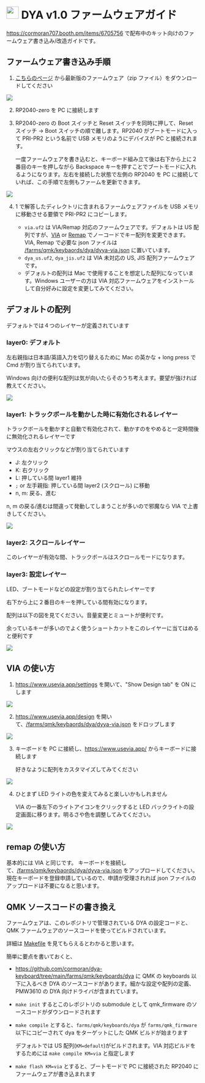 # <img src="../../../../img/dya.svg" width=32> DYA v1.0 ファームウェアガイド

https://cormoran707.booth.pm/items/6705756 で配布中のキット向けのファームウェア書き込み/改造ガイドです。

## ファームウェア書き込み手順

1. [こちらのページ](https://github.com/cormoran/dya-keyboard/releases) から最新版のファームウェア（zip ファイル）をダウンロードしてください

![](./img/farm1-download.png)

2. RP2040-zero を PC に接続します

3. RP2040-zero の Boot スイッチと Reset スイッチを同時に押して、Reset スイッチ → Boot スイッチの順で離します。RP2040 がブートモードに入って PRI-PR2 という名前で USB メモリのようにデバイスが PC と接続されます。

   一度ファームウェアを書き込むと、キーボード組み立て後は右下から上に２番目のキーを押しながら Backspace キーを押すことでブートモードに入れるようになります。左右を接続した状態で左側の RP2040 を PC に接続していれば、この手順で左側もファームを更新できます。

![](./img/farm2-boot.png)

4. 1 で解答したディレクトリに含まれるファームウェアファイルを USB メモリに移動させる要領で PRI-PR2 にコピーします。

   - `via.uf2` は VIA/Remap 対応のファームウェアです。デフォルトは US 配列ですが、[VIA](https://www.usevia.app/) or [Remap](https://remap-keys.app/) でノーコードでキー配列を変更できます。
     VIA, Remap で必要な json ファイルは [/farms/qmk/keybaords/dya/dyya-via.json](https://github.com/cormoran/dya-keyboard/blob/main/farms/qmk/keyboards/dya/dya-via.json) に置いています。
   - `dya_us.uf2`, `dya_jis.uf2` は VIA 未対応の US, JIS 配列ファームウェアです。
   - デフォルトの配列は Mac で使用することを想定した配列になっています。Windows ユーザーの方は VIA 対応ファームウェアをインストールして自分好みに設定を変更してみてください。

## デフォルトの配列

デフォルトでは４つのレイヤーが定義されています

### layer0: デフォルト

左右親指は日本語/英語入力を切り替えるために Mac の英かな + long press で Cmd が割り当てられています。

Windows 向けの便利な配列は気が向いたらそのうち考えます。要望が強ければ教えてください。

![](./img/layer0.png)

### layer1: トラックボールを動かした時に有効化されるレイヤー

トラックボールを動かすと自動で有効化されて、動かすのをやめると一定時間後に無効化されるレイヤーです

マウスの左右クリックなどが割り当てられています

- J: 左クリック
- K: 右クリック
- L: 押している間 layer1 維持
- `;` or 左手親指: 押している間 layer2 (スクロール) に移動
- n, m: 戻る、進む

n, m の戻る/進むは間違って発動してしまうことが多いので邪魔なら VIA で上書きしてください。

![](./img/layer1.png)

### layer2: スクロールレイヤー

このレイヤーが有効な間、トラックボールはスクロールモードになります。

### layer3: 設定レイヤー

LED、ブートモードなどの設定が割り当てられたレイヤーです

右下から上に２番目のキーを押している間有効になります。

配列は以下の図を見てください。音量変更とミュートが便利です。

余っているキーが多いのでよく使うショートカットをこのレイヤーに当てはめると便利です

![](./img/layer3.png)

## VIA の使い方

1. https://www.usevia.app/settings を開いて、"Show Design tab" を ON にします

![](./img/farm-via1.png)

2. https://www.usevia.app/design を開いて、[/farms/qmk/keybaords/dya/dyya-via.json](https://github.com/cormoran/dya-keyboard/blob/main/farms/qmk/keyboards/dya/dya-via.json) をドロップします

![](./img/farm-via2.png)

3. キーボードを PC に接続し、https://www.usevia.app/ からキーボードに接続します

   好きなように配列をカスタマイズしてみてください

![](./img/farm-via3.png)

4. ひとまず LED ライトの色を変えてみると楽しいかもしれません

   VIA の一番左下のライトアイコンをクリックすると LED バックライトの設定画面に移ります。明るさや色を調整してみてください。

![](./img/farm-via4.png)

## remap の使い方

基本的には VIA と同じです。
キーボードを接続して、[/farms/qmk/keybaords/dya/dyya-via.json](https://github.com/cormoran/dya-keyboard/blob/main/farms/qmk/keyboards/dya/dya-via.json) をアップロードしてください。
現在キーボードを登録申請しているので、申請が受理されれば json ファイルのアップロードは不要になると思います。

## QMK ソースコードの書き換え

ファームウェアは、このレポジトリで管理されている DYA の設定コードと、QMK ファームウェアのソースコードを使ってビルドされています。

詳細は [Makefile](https://github.com/cormoran/dya-keyboard/blob/main/Makefile) を見てもらえるとわかると思います。

簡単に要点を書いておくと、

- https://github.com/cormoran/dya-keyboard/tree/main/farms/qmk/keyboards/dya に QMK の keyboards 以下に入るべき DYA のソースコードがあります。細かな設定や配列の定義、PMW3610 の DYA 向けドライバが含まれています。
- `make init` するとこのレポジトリの submodule として qmk_firmware のソースコードがダウンロードされます
- `make compile` とすると、`farms/qmk/keyboards/dya` が `farms/qmk_firmware` 以下にコピーされて dya をターゲットにした QMK ビルドが始まります

  デフォルトでは US 配列(`KM=default`)がビルドされます。VIA 対応ビルドをするためには `make compile KM=via` と指定します

- `make flash KM=via` とすると、ブートモードで PC に接続された RP2040 にファームウェアが書き込まれます
